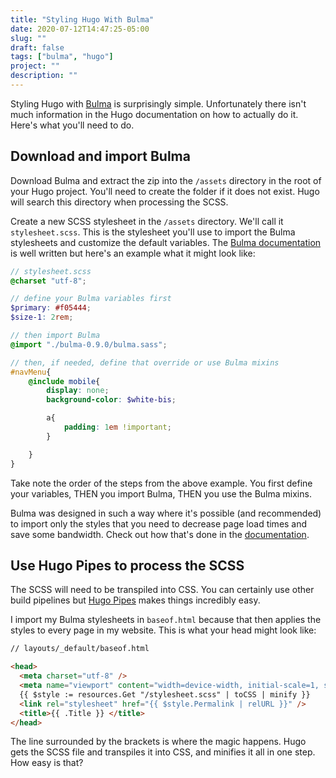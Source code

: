 ```yaml
---
title: "Styling Hugo With Bulma"
date: 2020-07-12T14:47:25-05:00
slug: ""
draft: false
tags: ["bulma", "hugo"]
project: ""
description: ""
---
```


Styling Hugo with [Bulma](https://bulma.io/) is surprisingly simple. Unfortunately there isn't much information in the Hugo documentation on how to actually do it. Here's what you'll need to do.

## Download and import Bulma
Download Bulma and extract the zip into the `/assets` directory in the root of your Hugo project. You'll 
need to create the folder if it does not exist. Hugo will search this directory when processing the SCSS.

Create a new SCSS stylesheet in the `/assets` directory. We'll call it `stylesheet.scss`. This is the
stylesheet you'll use to import the Bulma stylesheets and customize the default variables. The
[Bulma documentation](https://bulma.io/documentation/customize/concepts/) is well written but here's 
an example what it might look like:

```scss
// stylesheet.scss
@charset "utf-8";

// define your Bulma variables first
$primary: #f05444;
$size-1: 2rem;

// then import Bulma
@import "./bulma-0.9.0/bulma.sass";

// then, if needed, define that override or use Bulma mixins
#navMenu{
    @include mobile{
        display: none;
        background-color: $white-bis;

        a{
            padding: 1em !important;
        }

    }
}
```

Take note the order of the steps from the above example. You first define your variables, THEN you import
Bulma, THEN you use the Bulma mixins.

Bulma was designed in such a way where it's possible (and recommended) to import only the styles that you
need to decrease page load times and save some bandwidth. Check out how that's done in the [documentation](https://bulma.io/documentation/customize/with-node-sass/#6-add-your-own-bulma-styles).

## Use Hugo Pipes to process the SCSS

The SCSS will need to be transpiled into CSS. You can certainly use other build pipelines but
[Hugo Pipes](https://gohugo.io/hugo-pipes/) makes things incredibly easy. 

I import my Bulma stylesheets in `baseof.html` because that then applies the styles to 
every page in my website. This is what your head might look like:

```html
// layouts/_default/baseof.html

<head>
  <meta charset="utf-8" />
  <meta name="viewport" content="width=device-width, initial-scale=1, shrink-to-fit=no" />
  {{ $style := resources.Get "/stylesheet.scss" | toCSS | minify }}
  <link rel="stylesheet" href="{{ $style.Permalink | relURL }}" />
  <title>{{ .Title }} </title>
</head>
```

The line surrounded by the brackets is where the magic happens. Hugo gets the SCSS file and transpiles
it into CSS, and minifies it all in one step. How easy is that?